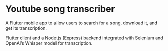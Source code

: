 # Youtube song transcriber

A Flutter mobile app to allow users to search for a song, download it, and get its transcription. 

Flutter client and a Node.js (Express) backend integrated with Selenium and OpenAI’s Whisper model for transcription.


